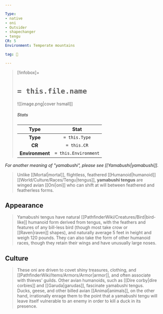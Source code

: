 ```yaml
---

Type:
- native
- oni
- Outsider
- shapechanger
- tengu
CR: 5
Environment: Temperate mountains

tag: 👹

---
```


> [!infobox]+
> #  `= this.file.name`
> ![[image.png|cover hsmall]]
> ##### Stats
> Type | Stat |
> :---:|:---:|
> **Type** | `= this.Type` |
> **CR** | `= this.CR` |
> **Environment** | `= this.Environment` |



*For another meaning of "yamabushi", please see [[Yamabushi|yamabushi]].*
> Unlike [[Mortal|mortal]], flightless, feathered [[Humanoid|humanoid]] [[World/Culture/Races/Tengu|tengus]], **yamabushi tengus** are winged avian [[Oni|oni]] who can shift at will between feathered and featherless forms.


## Appearance

> Yamabushi tengus have natural [[PathfinderWiki/Creatures/Bird|bird-like]] humanoid form derived from tengus, with the feathers and features of any bill-less bird (though most take crow or [[Raven|raven]] shapes), and naturally average 5 feet in height and weigh 120 pounds. They can also take the form of other humanoid races, though they retain their wings and have unusually large noses.


## Culture

> These oni are driven to covet shiny treasures, clothing, and [[PathfinderWiki/Items/Armors/Armor|armor]], and often associate with thieves' guilds. 
> Other avian humanoids, such as [[Dire corby|dire corbies]] and [[Garuda|garudas]], fascinate yamabushi tengus. Ducks, geese, and other billed avian [[Animal|animals]], on the other hand, irrationally enrage them to the point that a yamabushi tengu will leave itself vulnerable to an enemy in order to kill a duck in its presence.








